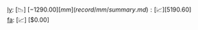 [ly](record/ly/summary.md): [📉] [$-1290.00]  
[mm](record/mm/summary.md): [📈] [$5190.60]  
[fa](record/fa/summary.md): [📈] [$0.00]  
